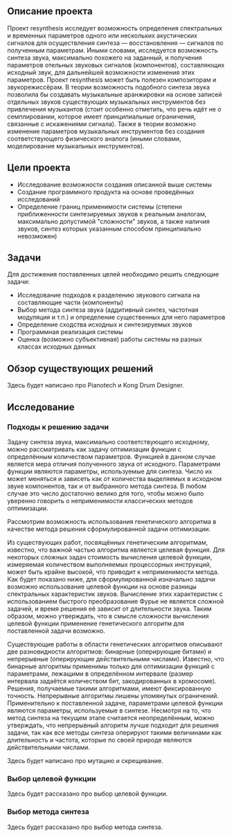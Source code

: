 Описание проекта
----------------
Проект resynthesis исследует возможность определения спектральных и временных параметров одного или нескольких акустических сигналов для осуществления синтеза — восстановления — сигналов по полученным параметрам. Иными словами, исследуется возможность синтеза звука, максимально похожего на заданный, и получения параметров отельных звуковых сигналов (компонентов), составляющих исходный звук, для дальнейшей возможности изменения этих параметров. Проект resynthesis может быть полезен композиторам и звукорежиссёрам. В теории возможность подобного синтеза звука позволила бы создавать музыкальные аранжировки на основе записей отдельных звуков существующих музыкальных инструментов без привлечения музыкантов (стоит особенно отметить, что речь идёт не о семплировании, которое имеет принципиальные ограничения, связанные с искажениями сигнала). Также в теории возможно изменение параметров музыкальных инструментов без создания соответствующего физического аналога (иными словами, моделирование музыкальных инструментов).

Цели проекта
------------
 * Исследование возможности создания описанной выше системы
 * Создание программного продукта на основе проведённых исследований
 * Определение границ применимости системы (степени приближенности синтезируемых звуков к реальным аналогам, максимально допустимой "сложности" звуков, а также наличия звуков, синтез которых указанным способом принципиально невозможен)

Задачи
------
Для достижения поставленных целей необходимо решить следующие задачи:

 * Исследование подходов к разделению звукового сигнала на составляющие части (компоненты)
 * Выбор метода синтеза звука (аддитивный синтез, частотная модуляция и т.п.) и определение существенных для него параметров
 * Определение сходства исходных и синтезируемых звуков
 * Программная реализация системы
 * Оценка (возможно субъективная) работы системы на разных классах исходных данных

Обзор существующих решений
--------------------------
Здесь будет написано про Pianotech и Kong Drum Designer.

Исследование
------------
### Подходы к решению задачи
Задачу синтеза звука, максимально соответствующего исходному, можно рассматривать как задачу оптимизации функции с определённым количеством параметров. Функцией в данном случае является мера отличия полученного звука от исходного. Параметрами функции являются параметры, используемые для синтеза. Число их может меняться и зависеть как от количества выделяемых в исходном звуке компонентов, так и от выбранного метода синтеза. В любом случае это число достаточно велико для того, чтобы можно было уверенно говорить о неприменимости классических методов оптимизации.

Рассмотрим возможность использования генетического алгоритма в качестве метода решения сформулированной задачи оптимизации.

Из существующих работ, посвящённых генетическим алгоритмам, известно, что важной частью алгоритма является целевая функция. Для некоторых сложных задач стоимость вычисления целевой функции, измеряемая количеством выполняемых процессорных инструкций, может быть крайне высокой, что приводит к неприменимости метода. Как будет показано ниже, для сформулированной изначально задачи возможно использование целевой функции на основе разницы спектральных характеристик звуков. Вычисление этих характеристик с использованием быстрого преобразование Фурье не является сложной задачей, и время решения её зависит от длительности звука. Таким образом, можно утверждать, что в смысле сложности вычисления целевой функции применение генетического алгоритм для поставленной задачи возможно.

Существующие работы в области генетических алгоритмов описывают две разновидности алгоритмов: бинарные (оперирующие битами) и непрерывные (оперирующие действительными числами). Известно, что бинарные алгоритмы применимы только для оптимизации функций с параметрами, лежащими в определённом интервале (размер интервала задаётся количеством бит, закодированных в хромосоме). Решения, получаемые такими алгоритмами, имеют фиксированную точность. Непрерывные алгоритмы лишены упомянутых ограничений. Применительно к поставленной задаче, параметрами целевой функции являются параметры, используемые в синтезе. Несмотря на то, что метод синтеза на текущем этапе считается неопределённым, можно утверждать, что непрерывный алгоритм лучше подходит для решения задачи, так как все методы синтеза оперируют такими величинами как длительность и частота, которые по своей природе являются действительными числами.

Здесь будет написано про мутацию и скрещивание.
### Выбор целевой функции
Здесь будет рассказано про выбор целевой функции.
### Выбор метода синтеза
Здесь будет рассказано про выбор метода синтеза.

